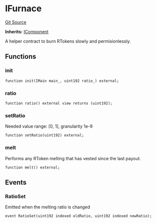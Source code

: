 # IFurnace
[Git Source](https://github.com/larrythecucumber321/protocol/blob/0e60393685a4ae7994ac986273cdfa4cf9c069ed/contracts/interfaces/IFurnace.sol)

**Inherits:**
[IComponent](/tools/docgen/src/contracts/interfaces/IComponent.sol/interface.IComponent.md)

A helper contract to burn RTokens slowly and permisionlessly.


## Functions
### init


```solidity
function init(IMain main_, uint192 ratio_) external;
```

### ratio


```solidity
function ratio() external view returns (uint192);
```

### setRatio

Needed value range: [0, 1], granularity 1e-9


```solidity
function setRatio(uint192) external;
```

### melt

Performs any RToken melting that has vested since the last payout.


```solidity
function melt() external;
```

## Events
### RatioSet
Emitted when the melting ratio is changed


```solidity
event RatioSet(uint192 indexed oldRatio, uint192 indexed newRatio);
```

